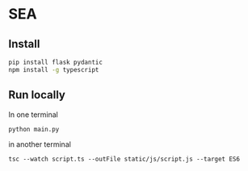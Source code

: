 # SEA

## Install
```bash
pip install flask pydantic
npm install -g typescript
```

## Run locally 
In one terminal
```
python main.py
```
in another terminal
```
tsc --watch script.ts --outFile static/js/script.js --target ES6
```
